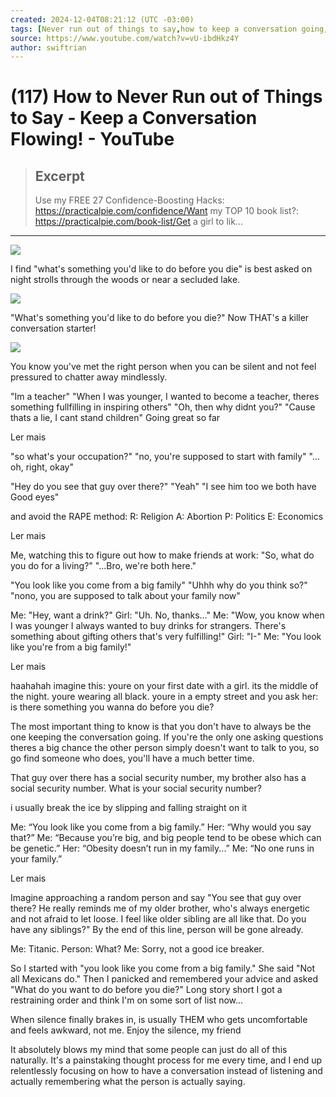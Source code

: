 ```yaml
---
created: 2024-12-04T08:21:12 (UTC -03:00)
tags: [Never run out of things to say,how to keep a conversation going,how to keep a conversation going with a girl,how to keep a conversation going with a guy,keep a conversation interesting,how to keep talking,the ford method,how to make small talk,small talk examples,how to keep talking to a girl,how to keep talking to a guy,how to keep talking to crush,conversation tip,conversation starters,keep a conversation flowing,practical psychology,improvementpill]
source: https://www.youtube.com/watch?v=vU-ibdHkz4Y
author: swiftrian
---
```


# (117) How to Never Run out of Things to Say - Keep a Conversation Flowing! - YouTube

> ## Excerpt
> Use my FREE 27 Confidence-Boosting Hacks: https://practicalpie.com/confidence/Want my TOP 10 book list?: https://practicalpie.com/book-list/Get a girl to lik...

---
[![](https://yt3.ggpht.com/rea7mU8BuGyNX64srolstim19SbdYkc6DZfXa8PvjDdJ32bG6qgicb-shAk_UKwhJAEjh473tA=s88-c-k-c0x00ffffff-no-rj)](https://www.youtube.com/@swiftrian)

I find "what's something you'd like to do before you die" is best asked on night strolls through the woods or near a secluded lake.

[![](https://yt3.ggpht.com/ytc/AIdro_kWpiHqG5JRwSujzQkAmEhqwTNexnMv_tTZIKuyBTP7clQ=s88-c-k-c0x00ffffff-no-rj)](https://www.youtube.com/@HABO2210)

"What's something you'd like to do before you die?" Now THAT's a killer conversation starter!

[![](https://yt3.ggpht.com/ytc/AIdro_kHim-lW_Hi6vTflgl9kuquzaijwE4BI53hVoAZhRQ=s88-c-k-c0x00ffffff-no-rj)](https://www.youtube.com/@charlespratt8663)

You know you've met the right person when you can be silent and not feel pressured to chatter away mindlessly.

"Im a teacher" "When I was younger, I wanted to become a teacher, theres something fullfilling in inspiring others" "Oh, then why didnt you?" "Cause thats a lie, I cant stand children" Going great so far

Ler mais

"so what's your occupation?" "no, you're supposed to start with family" "... oh, right, okay"

"Hey do you see that guy over there?" "Yeah" "I see him too we both have Good eyes"

and avoid the RAPE method: R: Religion A: Abortion P: Politics E: Economics

Ler mais

Me, watching this to figure out how to make friends at work: "So, what do you do for a living?" "...Bro, we're both here."

"You look like you come from a big family" "Uhhh why do you think so?" "nono, you are supposed to talk about your family now"

Me: "Hey, want a drink?" Girl: "Uh. No, thanks..." Me: "Wow, you know when I was younger I always wanted to buy drinks for strangers. There's something about gifting others that's very fulfilling!" Girl: "I-" Me: "You look like you're from a big family!"

Ler mais

haahahah imagine this: youre on your first date with a girl. its the middle of the night. youre wearing all black. youre in a empty street and you ask her: is there something you wanna do before you die?

The most important thing to know is that you don't have to always be the one keeping the conversation going. If you're the only one asking questions theres a big chance the other person simply doesn't want to talk to you, so go find someone who does, you'll have a much better time.

That guy over there has a social security number, my brother also has a social security number. What is your social security number?

i usually break the ice by slipping and falling straight on it

Me: “You look like you come from a big family.” Her: “Why would you say that?” Me: “Because you’re big, and big people tend to be obese which can be genetic.” Her: “Obesity doesn’t run in my family...” Me: “No one runs in your family.”

Ler mais

Imagine approaching a random person and say "You see that guy over there? He really reminds me of my older brother, who's always energetic and not afraid to let loose. I feel like older sibling are all like that. Do you have any siblings?" By the end of this line, person will be gone already.

Me: Titanic. Person: What? Me: Sorry, not a good ice breaker.

So I started with "you look like you come from a big family." She said "Not all Mexicans do." Then I panicked and remembered your advice and asked "What do you want to do before you die?" Long story short I got a restraining order and think I'm on some sort of list now...

When silence finally brakes in, is usually THEM who gets uncomfortable and feels awkward, not me. Enjoy the silence, my friend

It absolutely blows my mind that some people can just do all of this naturally. It's a painstaking thought process for me every time, and I end up relentlessly focusing on how to have a conversation instead of listening and actually remembering what the person is actually saying.
